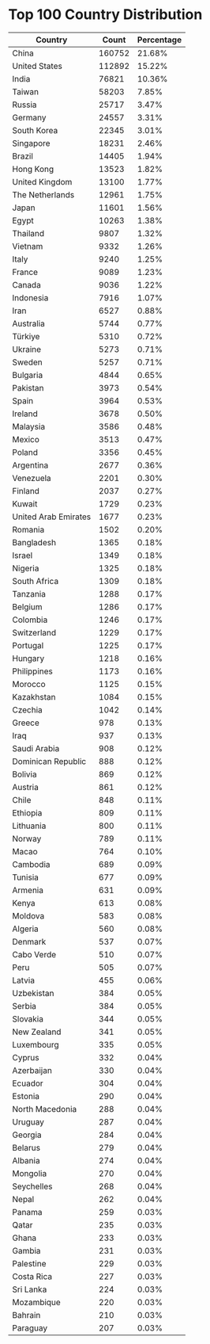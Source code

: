 # Top 100 Country Distribution
| Country | Count | Percentage |
|----|----|----|
| China | 160752 | 21.68% |
| United States | 112892 | 15.22% |
| India | 76821 | 10.36% |
| Taiwan | 58203 | 7.85% |
| Russia | 25717 | 3.47% |
| Germany | 24557 | 3.31% |
| South Korea | 22345 | 3.01% |
| Singapore | 18231 | 2.46% |
| Brazil | 14405 | 1.94% |
| Hong Kong | 13523 | 1.82% |
| United Kingdom | 13100 | 1.77% |
| The Netherlands | 12961 | 1.75% |
| Japan | 11601 | 1.56% |
| Egypt | 10263 | 1.38% |
| Thailand | 9807 | 1.32% |
| Vietnam | 9332 | 1.26% |
| Italy | 9240 | 1.25% |
| France | 9089 | 1.23% |
| Canada | 9036 | 1.22% |
| Indonesia | 7916 | 1.07% |
| Iran | 6527 | 0.88% |
| Australia | 5744 | 0.77% |
| Türkiye | 5310 | 0.72% |
| Ukraine | 5273 | 0.71% |
| Sweden | 5257 | 0.71% |
| Bulgaria | 4844 | 0.65% |
| Pakistan | 3973 | 0.54% |
| Spain | 3964 | 0.53% |
| Ireland | 3678 | 0.50% |
| Malaysia | 3586 | 0.48% |
| Mexico | 3513 | 0.47% |
| Poland | 3356 | 0.45% |
| Argentina | 2677 | 0.36% |
| Venezuela | 2201 | 0.30% |
| Finland | 2037 | 0.27% |
| Kuwait | 1729 | 0.23% |
| United Arab Emirates | 1677 | 0.23% |
| Romania | 1502 | 0.20% |
| Bangladesh | 1365 | 0.18% |
| Israel | 1349 | 0.18% |
| Nigeria | 1325 | 0.18% |
| South Africa | 1309 | 0.18% |
| Tanzania | 1288 | 0.17% |
| Belgium | 1286 | 0.17% |
| Colombia | 1246 | 0.17% |
| Switzerland | 1229 | 0.17% |
| Portugal | 1225 | 0.17% |
| Hungary | 1218 | 0.16% |
| Philippines | 1173 | 0.16% |
| Morocco | 1125 | 0.15% |
| Kazakhstan | 1084 | 0.15% |
| Czechia | 1042 | 0.14% |
| Greece | 978 | 0.13% |
| Iraq | 937 | 0.13% |
| Saudi Arabia | 908 | 0.12% |
| Dominican Republic | 888 | 0.12% |
| Bolivia | 869 | 0.12% |
| Austria | 861 | 0.12% |
| Chile | 848 | 0.11% |
| Ethiopia | 809 | 0.11% |
| Lithuania | 800 | 0.11% |
| Norway | 789 | 0.11% |
| Macao | 764 | 0.10% |
| Cambodia | 689 | 0.09% |
| Tunisia | 677 | 0.09% |
| Armenia | 631 | 0.09% |
| Kenya | 613 | 0.08% |
| Moldova | 583 | 0.08% |
| Algeria | 560 | 0.08% |
| Denmark | 537 | 0.07% |
| Cabo Verde | 510 | 0.07% |
| Peru | 505 | 0.07% |
| Latvia | 455 | 0.06% |
| Uzbekistan | 384 | 0.05% |
| Serbia | 384 | 0.05% |
| Slovakia | 344 | 0.05% |
| New Zealand | 341 | 0.05% |
| Luxembourg | 335 | 0.05% |
| Cyprus | 332 | 0.04% |
| Azerbaijan | 330 | 0.04% |
| Ecuador | 304 | 0.04% |
| Estonia | 290 | 0.04% |
| North Macedonia | 288 | 0.04% |
| Uruguay | 287 | 0.04% |
| Georgia | 284 | 0.04% |
| Belarus | 279 | 0.04% |
| Albania | 274 | 0.04% |
| Mongolia | 270 | 0.04% |
| Seychelles | 268 | 0.04% |
| Nepal | 262 | 0.04% |
| Panama | 259 | 0.03% |
| Qatar | 235 | 0.03% |
| Ghana | 233 | 0.03% |
| Gambia | 231 | 0.03% |
| Palestine | 229 | 0.03% |
| Costa Rica | 227 | 0.03% |
| Sri Lanka | 224 | 0.03% |
| Mozambique | 220 | 0.03% |
| Bahrain | 210 | 0.03% |
| Paraguay | 207 | 0.03% |
